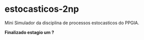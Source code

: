 # estocasticos-2np
Mini Simulador da disciplina de processos estocasticos do PPGIA.

**Finalizado estagio um ?**
